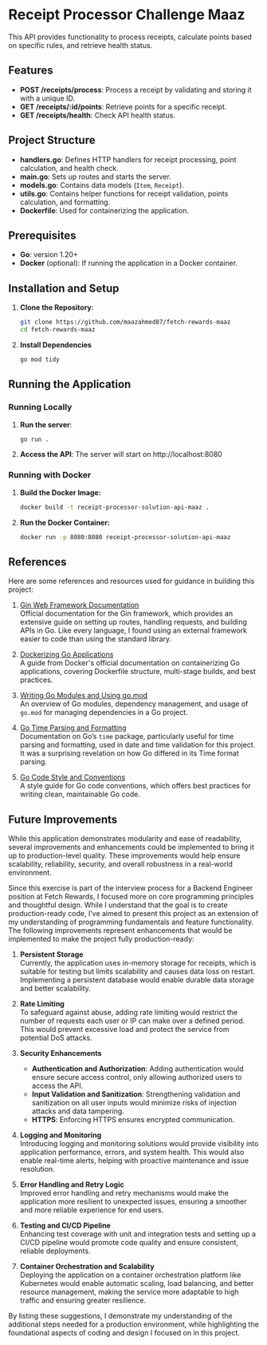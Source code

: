 # Receipt Processor Challenge Maaz

 This API provides functionality to process receipts, calculate points based on specific rules, and retrieve health status. 

 ## Features

- **POST /receipts/process**: Process a receipt by validating and storing it with a unique ID.
- **GET /receipts/:id/points**: Retrieve points for a specific receipt.
- **GET /receipts/health**: Check API health status.

## Project Structure

- **handlers.go**: Defines HTTP handlers for receipt processing, point calculation, and health check.
- **main.go**: Sets up routes and starts the server.
- **models.go**: Contains data models (`Item`, `Receipt`).
- **utils.go**: Contains helper functions for receipt validation, points calculation, and formatting.
- **Dockerfile**: Used for containerizing the application.

## Prerequisites

- **Go**: version 1.20+
- **Docker** (optional): If running the application in a Docker container.

## Installation and Setup

1. **Clone the Repository**:
   ```bash
   git clone https://github.com/maazahmed87/fetch-rewards-maaz
   cd fetch-rewards-maaz
   ```

2. **Install Dependencies**
    ```bash
    go mod tidy
    ```

## Running the Application

### Running Locally
1. **Run the server**:
    ```bash
    go run .
    ```
2. **Access the API**:
 The server will start on http://localhost:8080

### Running with Docker
1. **Build the Docker Image:**
    ```bash
    docker build -t receipt-processor-solution-api-maaz .
    ```

2. **Run the Docker Container:**
    ```bash
    docker run -p 8080:8080 receipt-processor-solution-api-maaz
    ```

## References
Here are some references and resources used for guidance in building this project:

1. [Gin Web Framework Documentation](https://gin-gonic.com/docs/)  
   Official documentation for the Gin framework, which provides an extensive guide on setting up routes, handling requests, and building APIs in Go. Like every language, I found using an external framework easier to code than using the standard library.

2. [Dockerizing Go Applications](https://docs.docker.com/language/golang/build-images/)  
   A guide from Docker's official documentation on containerizing Go applications, covering Dockerfile structure, multi-stage builds, and best practices.

3. [Writing Go Modules and Using go.mod](https://golang.org/doc/modules/managing-dependencies)  
   An overview of Go modules, dependency management, and usage of `go.mod` for managing dependencies in a Go project.

4. [Go Time Parsing and Formatting](https://golang.org/pkg/time/#Parse)  
   Documentation on Go’s `time` package, particularly useful for time parsing and formatting, used in date and time validation for this project. It was a surprising revelation on how Go differed in its Time format parsing.

5. [Go Code Style and Conventions](https://github.com/eleniums/code-conventions/blob/master/go/style.md)  
   A style guide for Go code conventions, which offers best practices for writing clean, maintainable Go code.

## Future Improvements

While this application demonstrates modularity and ease of readability, several improvements and enhancements could be implemented to bring it up to production-level quality. These improvements would help ensure scalability, reliability, security, and overall robustness in a real-world environment.

Since this exercise is part of the interview process for a Backend Engineer position at Fetch Rewards, I focused more on core programming principles and thoughtful design. While I understand that the goal is to create production-ready code, I’ve aimed to present this project as an extension of my understanding of programming fundamentals and feature functionality. The following improvements represent enhancements that would be implemented to make the project fully production-ready:

1. **Persistent Storage**  
   Currently, the application uses in-memory storage for receipts, which is suitable for testing but limits scalability and causes data loss on restart. Implementing a persistent database would enable durable data storage and better scalability.

2. **Rate Limiting**  
   To safeguard against abuse, adding rate limiting would restrict the number of requests each user or IP can make over a defined period. This would prevent excessive load and protect the service from potential DoS attacks. 

3. **Security Enhancements**
   - **Authentication and Authorization**: Adding authentication would ensure secure access control, only allowing authorized users to access the API.
   - **Input Validation and Sanitization**: Strengthening validation and sanitization on all user inputs would minimize risks of injection attacks and data tampering.
   - **HTTPS**: Enforcing HTTPS ensures encrypted communication.

4. **Logging and Monitoring**  
   Introducing logging and monitoring solutions would provide visibility into application performance, errors, and system health. This would also enable real-time alerts, helping with proactive maintenance and issue resolution.

5. **Error Handling and Retry Logic**  
   Improved error handling and retry mechanisms would make the application more resilient to unexpected issues, ensuring a smoother and more reliable experience for end users.

6. **Testing and CI/CD Pipeline**  
   Enhancing test coverage with unit and integration tests and setting up a CI/CD pipeline would promote code quality and ensure consistent, reliable deployments.

7. **Container Orchestration and Scalability**  
   Deploying the application on a container orchestration platform like Kubernetes would enable automatic scaling, load balancing, and better resource management, making the service more adaptable to high traffic and ensuring greater resilience.

By listing these suggestions, I demonstrate my understanding of the additional steps needed for a production environment, while highlighting the foundational aspects of coding and design I focused on in this project.
